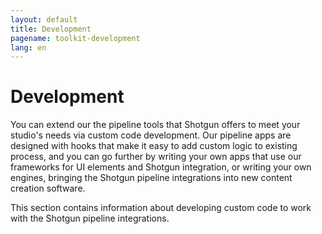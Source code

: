 ```yaml
---
layout: default
title: Development
pagename: toolkit-development
lang: en
---
```


# Development

You can extend our the pipeline tools that Shotgun offers to meet your studio's needs via custom code development. Our pipeline apps are designed with hooks that make it easy to add custom logic to existing process, and you can go further by writing your own apps that use our frameworks for UI elements and Shotgun integration, or writing your own engines, bringing the Shotgun pipeline integrations into new content creation software. 

This section contains information about developing custom code to work with the Shotgun pipeline integrations. 
